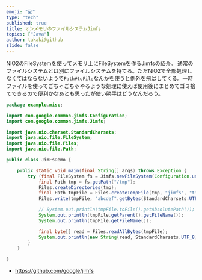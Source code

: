```yaml
---
emoji: "💻"
type: "tech"
published: true
title: オンメモリのファイルシステムJimfs
topics: ["Java"]
author: takaki@github
slide: false
---
```

NIO2のFileSystemを使ってメモリ上にFileSystemを作るJimfsの紹介。
通常のファイルシステムとは別にファイルシステムを持てる。ただNIO2で全部処理しなくてはならないようで`Path#toFile`なんかを使うと例外を飛ばしてくる。一時ファイルを使ってごちゃごちゃやるような処理に使えば使用後にまとめてゴミ捨てできるので便利かなあとも思ったが使い勝手はどうなんだろう。

```java
package example.misc;

import com.google.common.jimfs.Configuration;
import com.google.common.jimfs.Jimfs;

import java.nio.charset.StandardCharsets;
import java.nio.file.FileSystem;
import java.nio.file.Files;
import java.nio.file.Path;

public class JimFsDemo {

    public static void main(final String[] args) throws Exception {
        try (final FileSystem fs = Jimfs.newFileSystem(Configuration.unix())) {
            final Path tmp = fs.getPath("/tmp");
            Files.createDirectories(tmp);
            final Path tmpFile = Files.createTempFile(tmp, "jimfs", "tmp");
            Files.write(tmpFile, "abcdef".getBytes(StandardCharsets.UTF_8));

            // System.out.println(tmpFile.toFile().getAbsolutePath()); // toFileで例外が出るのでダメ
            System.out.println(tmpFile.getParent().getFileName());
            System.out.println(tmpFile.getFileName());

            final byte[] read = Files.readAllBytes(tmpFile);
            System.out.println(new String(read, StandardCharsets.UTF_8));
        }
    }

}
```

* https://github.com/google/jimfs

